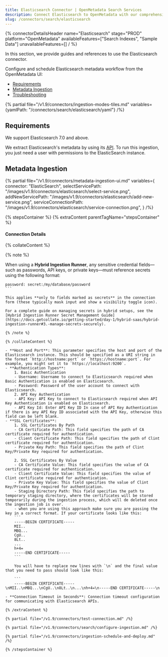 ```yaml
---
title: Elasticsearch Connector | OpenMetadata Search Services
description: Connect Elasticsearch to OpenMetadata with our comprehensive connector guide. Step-by-step setup, configuration, and integration instructions for seamless search.
slug: /connectors/search/elasticsearch
---
```


{% connectorDetailsHeader
name="Elasticsearch"
stage="PROD"
platform="OpenMetadata"
availableFeatures=["Search Indexes", "Sample Data"]
unavailableFeatures=[]
/ %}


In this section, we provide guides and references to use the Elasticsearch connector.

Configure and schedule Elasticsearch metadata workflow from the OpenMetadata UI:

- [Requirements](#requirements)
- [Metadata Ingestion](#metadata-ingestion)
- [Troubleshooting](/connectors/search/elasticsearch/troubleshooting)

{% partial file="/v1.9/connectors/ingestion-modes-tiles.md" variables={yamlPath: "/connectors/search/elasticsearch/yaml"} /%}

## Requirements

We support Elasticsearch 7.0 and above.

We extract Elasticsearch's metadata by using its [API](https://www.elastic.co/guide/en/elasticsearch/reference/current/rest-apis.html). To run this ingestion, you just need a user with permissions to the ElasticSearch instance.


## Metadata Ingestion

{% partial 
  file="/v1.9/connectors/metadata-ingestion-ui.md" 
  variables={
    connector: "ElasticSearch", 
    selectServicePath: "/images/v1.9/connectors/elasticsearch/select-service.png",
    addNewServicePath: "/images/v1.9/connectors/elasticsearch/add-new-service.png",
    serviceConnectionPath: "/images/v1.9/connectors/elasticsearch/service-connection.png",
} 
/%}

{% stepsContainer %}
{% extraContent parentTagName="stepsContainer" %}

#### Connection Details

{% collateContent %}

{% note %} 

When using a **Hybrid Ingestion Runner**, any sensitive credential fields—such as passwords, API keys, or private keys—must reference secrets using the following format: 

```
password: secret:/my/database/password
``` 

This applies **only to fields marked as secrets** in the connection form (these typically mask input and show a visibility toggle icon). 

For a complete guide on managing secrets in hybrid setups, see the [Hybrid Ingestion Runner Secret Management Guide](https://docs.getcollate.io/getting-started/day-1/hybrid-saas/hybrid-ingestion-runner#3.-manage-secrets-securely).

{% /note %}

{% /collateContent %}

- **Host and Port**: This parameter specifies the host and port of the Elasticsearch instance. This should be specified as a URI string in the format `http://hostname:port` or `https://hostname:port`. For example, you might set it to `https://localhost:9200`.
- **Authentication Types**:
    1. Basic Authentication
    - Username: Username to connect to Elasticsearch required when Basic Authentication is enabled on Elasticsearch.
    - Password: Password of the user account to connect with Elasticsearch.
    2. API Key Authentication
    - API Key: API Key to connect to Elasticsearch required when API Key Authentication is enabled on Elasticsearch.
    - API Key Id: Enter API Key ID In case of API Key Authentication if there is any API Key ID associated with the API Key, otherwise this field can be left blank.
- **SSL Certificates**:
    1. SSL Certificates By Path
    - CA Certificate Path: This field specifies the path of CA certificate required for authentication.
    - Client Certificate Path: This field specifies the path of Clint certificate required for authentication.
    - Private Key Path: This field specifies the path of Clint Key/Private Key required for authentication.
    
    2. SSL Certificates By Value
    - CA Certificate Value: This field specifies the value of CA certificate required for authentication.
    - Client Certificate Value: This field specifies the value of Clint certificate required for authentication.
    - Private Key Value: This field specifies the value of Clint Key/Private Key required for authentication.
    - Staging Directory Path: This field specifies the path to temporary staging directory, where the certificates will be stored temporarily during the ingestion process, which will de deleted once the ingestion job is over.
    - when you are using this approach make sure you are passing the key in a correct format. If your certificate looks like this:
    ```
    -----BEGIN CERTIFICATE-----
    MII..
    MBQ...
    CgU..
    8Lt..
    ...
    h+4=
    -----END CERTIFICATE-----
    ```

    You will have to replace new lines with `\n` and the final value that you need to pass should look like this:

    ```
    -----BEGIN CERTIFICATE-----\nMII..\nMBQ...\nCgU..\n8Lt..\n...\nh+4=\n-----END CERTIFICATE-----\n

- **Connection Timeout in Seconds**: Connection timeout configuration for communicating with Elasticsearch APIs.

{% /extraContent %}

{% partial file="/v1.9/connectors/test-connection.md" /%}

{% partial file="/v1.9/connectors/search/configure-ingestion.md" /%}

{% partial file="/v1.9/connectors/ingestion-schedule-and-deploy.md" /%}

{% /stepsContainer %}
